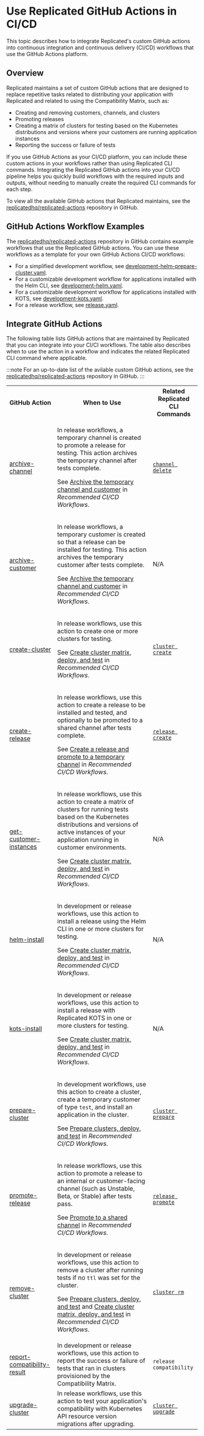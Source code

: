 # Use Replicated GitHub Actions in CI/CD

This topic describes how to integrate Replicated's custom GitHub actions into continuous integration and continuous delivery (CI/CD) workflows that use the GitHub Actions platform.

## Overview

Replicated maintains a set of custom GitHub actions that are designed to replace repetitive tasks related to distributing your application with Replicated and related to using the Compatibility Matrix, such as:
  * Creating and removing customers, channels, and clusters
  * Promoting releases
  * Creating a matrix of clusters for testing based on the Kubernetes distributions and versions where your customers are running application instances
  * Reporting the success or failure of tests 

If you use GitHub Actions as your CI/CD platform, you can include these custom actions in your workflows rather than using Replicated CLI commands. Integrating the Replicated GitHub actions into your CI/CD pipeline helps you quickly build workflows with the required inputs and outputs, without needing to manually create the required CLI commands for each step.

To view all the available GitHub actions that Replicated maintains, see the [replicatedhq/replicated-actions](https://github.com/replicatedhq/replicated-actions/) repository in GitHub.

## GitHub Actions Workflow Examples

The [replicatedhq/replicated-actions](https://github.com/replicatedhq/replicated-actions#examples) repository in GitHub contains example workflows that use the Replicated GitHub actions. You can use these workflows as a template for your own GitHub Actions CI/CD workflows:

* For a simplified development workflow, see [development-helm-prepare-cluster.yaml](https://github.com/replicatedhq/replicated-actions/blob/main/example-workflows/development-helm-prepare-cluster.yaml).
* For a customizable development workflow for applications installed with the Helm CLI, see [development-helm.yaml](https://github.com/replicatedhq/replicated-actions/blob/main/example-workflows/development-helm.yaml).
* For a customizable development workflow for applications installed with KOTS, see [development-kots.yaml](https://github.com/replicatedhq/replicated-actions/blob/main/example-workflows/development-kots.yaml).
* For a release workflow, see [release.yaml](https://github.com/replicatedhq/replicated-actions/blob/main/example-workflows/release.yaml).

## Integrate GitHub Actions

The following table lists GitHub actions that are maintained by Replicated that you can integrate into your CI/CI workflows. The table also describes when to use the action in a workflow and indicates the related Replicated CLI command where applicable.

:::note
For an up-to-date list of the avilable custom GitHub actions, see the [replicatedhq/replicated-actions](https://github.com/replicatedhq/replicated-actions/) repository in GitHub.
:::

<table>
  <tr>
    <th width="25%">GitHub Action</th>
    <th width="50%">When to Use</th>
    <th width="25%">Related Replicated CLI Commands</th>
  </tr>
  <tr>
    <td><a href="https://github.com/replicatedhq/replicated-actions/tree/main/archive-channel">archive-channel</a></td>
    <td>
      <p>In release workflows, a temporary channel is created to promote a release for testing. This action archives the temporary channel after tests complete.</p>
      <p>See <a href="/vendor/ci-workflows#rel-cleanup">Archive the temporary channel and customer</a> in <em>Recommended CI/CD Workflows</em>.</p>
    </td> 
    <td><a href="/reference/replicated-cli-channel-delete"><code>channel delete</code></a></td>
  </tr>
  <tr>
    <td><a href="https://github.com/replicatedhq/replicated-actions/tree/main/archive-customer">archive-customer</a></td>
    <td>
      <p>In release workflows, a temporary customer is created so that a release can be installed for testing. This action archives the temporary customer after tests complete.</p>
      <p>See <a href="/vendor/ci-workflows#rel-cleanup">Archive the temporary channel and customer</a> in <em>Recommended CI/CD Workflows</em>.</p>
    </td> 
    <td>N/A</td>
  </tr>
  <tr>
    <td><a href="https://github.com/replicatedhq/replicated-actions/tree/main/create-cluster">create-cluster</a></td>
    <td>
      <p>In release workflows, use this action to create one or more clusters for testing.</p>
      <p>See <a href="/vendor/ci-workflows#rel-deploy">Create cluster matrix, deploy, and test</a> in <em>Recommended CI/CD Workflows</em>.</p>
    </td>
    <td><a href="/reference/replicated-cli-cluster-create"><code>cluster create</code></a></td>
  </tr>
  <tr>
    <td><a href="https://github.com/replicatedhq/replicated-actions/tree/main/create-release">create-release</a></td>
    <td>
      <p>In release workflows, use this action to create a release to be installed and tested, and optionally to be promoted to a shared channel after tests complete.</p>
      <p>See <a href="/vendor/ci-workflows#rel-release">Create a release and promote to a temporary channel</a> in <em>Recommended CI/CD Workflows</em>. </p>
    </td>
    <td><a href="/reference/replicated-cli-release-create"><code>release create</code></a></td>
  </tr>
  <tr>
    <td><a href="https://github.com/replicatedhq/replicated-actions/tree/main/get-customer-instances">get-customer-instances</a></td>
    <td>
      <p>In release workflows, use this action to create a matrix of clusters for running tests based on the Kubernetes distributions and versions of active instances of your application running in customer environments.</p>
      <p>See <a href="/vendor/ci-workflows#rel-deploy">Create cluster matrix, deploy, and test</a> in <em>Recommended CI/CD Workflows</em>.</p>
    </td>
    <td>N/A</td>
  </tr>
  <tr>
    <td><a href="https://github.com/replicatedhq/replicated-actions/tree/main/helm-install">helm-install</a></td>
    <td>
      <p>In development or release workflows, use this action to install a release using the Helm CLI in one or more clusters for testing.</p>
      <p>See <a href="/vendor/ci-workflows#rel-deploy">Create cluster matrix, deploy, and test</a> in <em>Recommended CI/CD Workflows</em>.</p>
    </td>
    <td>N/A</td>
  </tr>
  <tr>
    <td><a href="https://github.com/replicatedhq/replicated-actions/tree/main/kots-install">kots-install</a></td>
    <td>
      <p>In development or release workflows, use this action to install a release with Replicated KOTS in one or more clusters for testing.</p>
      <p>See <a href="/vendor/ci-workflows#rel-deploy">Create cluster matrix, deploy, and test</a> in <em>Recommended CI/CD Workflows</em>.</p>
    </td>
    <td>N/A</td>
  </tr>
  <tr>
    <td><a href="https://github.com/replicatedhq/replicated-actions/tree/main/prepare-cluster">prepare-cluster</a></td>
    <td>
      <p>In development workflows, use this action to create a cluster, create a temporary customer of type <code>test</code>, and install an application in the cluster.</p>
      <p>See <a href="/vendor/ci-workflows#dev-deploy">Prepare clusters, deploy, and test</a> in <em>Recommended CI/CD Workflows</em>.</p>
    </td>
    <td><a href="/reference/replicated-cli-cluster-prepare"><code>cluster prepare</code></a></td>
  </tr>
  <tr>
    <td><a href="https://github.com/replicatedhq/replicated-actions/tree/main/promote-release">promote-release</a></td>
    <td>
      <p>In release workflows, use this action to promote a release to an internal or customer-facing channel (such as Unstable, Beta, or Stable) after tests pass.</p>
      <p>See <a href="/vendor/ci-workflows#rel-promote">Promote to a shared channel</a> in <em>Recommended CI/CD Workflows</em>.</p>
    </td>
    <td><a href="/reference/replicated-cli-release-promote"><code>release promote</code></a></td>
  </tr>
  <tr>
    <td><a href="https://github.com/replicatedhq/replicated-actions/tree/main/remove-cluster">remove-cluster</a></td>
    <td>
      <p>In development or release workflows, use this action to remove a cluster after running tests if no <code>ttl</code> was set for the cluster.</p>
      <p>See <a href="/vendor/ci-workflows#dev-deploy">Prepare clusters, deploy, and test</a> and <a href="/vendor/ci-workflows#rel-deploy">Create cluster matrix, deploy, and test</a> in <em>Recommended CI/CD Workflows</em>.</p>
    </td>
    <td><a href="/reference/replicated-cli-cluster-rm"><code>cluster rm</code></a></td>
  </tr>
  <tr>
    <td><a href="https://github.com/replicatedhq/replicated-actions/tree/main/report-compatibility-result">report-compatibility-result</a></td>
    <td>In development or release workflows, use this action to report the success or failure of tests that ran in clusters provisioned by the Compatibility Matrix.</td>
    <td><code>release compatibility</code></td>
  </tr>
  <tr>
    <td><a href="https://github.com/replicatedhq/replicated-actions/tree/main/upgrade-cluster">upgrade-cluster</a></td>
    <td>In release workflows, use this action to test your application's compatibility with Kubernetes API resource version migrations after upgrading.</td>
    <td><a href="/reference/replicated-cli-cluster-upgrade"><code>cluster upgrade</code></a></td>
  </tr>
</table> 
